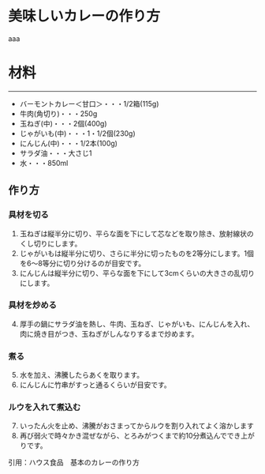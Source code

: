 # 美味しいカレーの作り方
aaa
# 材料
***
- バーモントカレー＜甘口＞・・・1/2箱(115g)
- 牛肉(角切り)・・・250g
- 玉ねぎ(中)・・・2個(400g)
- じゃがいも(中)・・・1・1/2個(230g)
- にんじん(中)・・・1/2本(100g)
- サラダ油・・・大さじ1
- 水・・・850ml

## 作り方
### 具材を切る

1. 玉ねぎは縦半分に切り、平らな面を下にして芯などを取り除き、放射線状のくし切りにします。
2. じゃがいもは縦半分に切り、さらに半分に切ったものを2等分にします。1個を6～8等分に切り分けるのが目安です。
3. にんじんは縦半分に切り、平らな面を下にして3cmくらいの大きさの乱切りにします。
   
### 具材を炒める

4. 厚手の鍋にサラダ油を熱し、牛肉、玉ねぎ、じゃがいも、にんじんを入れ、肉に焼き目がつき、玉ねぎがしんなりするまで炒めます。
   
### 煮る
5. 水を加え、沸騰したらあくを取ります。
6. にんじんに竹串がすっと通るくらいが目安です。

### ルウを入れて煮込む
7. いったん火を止め、沸騰がおさまってからルウを割り入れてよく溶かします
8. 再び弱火で時々かき混ぜながら、とろみがつくまで約10分煮込んででき上がりです。


引用：ハウス食品　基本のカレーの作り方
